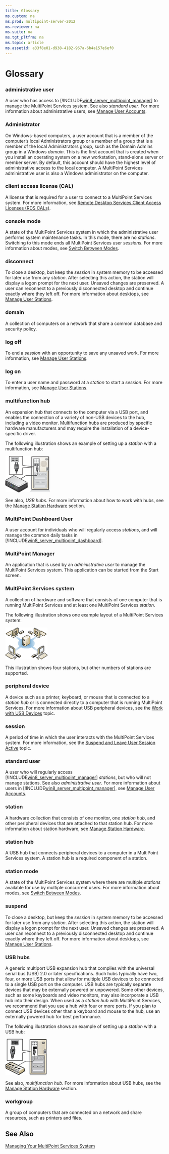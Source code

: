 ```yaml
---
title: Glossary
ms.custom: na
ms.prod: multipoint-server-2012
ms.reviewer: na
ms.suite: na
ms.tgt_pltfrm: na
ms.topic: article
ms.assetid: a33f8e01-d938-4182-967a-6b4a157e6ef0
---
```

# Glossary
  
### administrative user  
A user who has access to [!INCLUDE[win8_server_multipoint_manager](../Token/win8_server_multipoint_manager_md.md)] to manage the MultiPoint Services system. See also *standard user*. For more information about administrative users, see [Manage User Accounts](../Topic/Manage-User-Accounts.md).  
  
### Administrator  
On Windows\-based computers, a user account that is a member of the computer’s local Administrators group or a member of a group that is a member of the local Administrators group, such as the Domain Admins group in a Windows *domain*. This is the first account that is created when you install an operating system on a new workstation, stand\-alone server or member server. By default, this account should have the highest level of administrative access to the local computer. A MultiPoint Services administrative user is also a Windows administrator on the computer.  
  
### client access license \(CAL\)  
A license that is required for a user to connect to a MultiPoint Services system. For more information, see [Remote Desktop Services Client Access Licenses (RDS CALs)](http://go.microsoft.com/fwlink/?LinkId=798211).  
  
### console mode  
A state of the MultiPoint Services system in which the administrative user performs system maintenance tasks. In this mode, there are no *stations*. Switching to this mode ends all MultiPoint Services user *sessions*. For more information about modes, see [Switch Between Modes](../Topic/Switch-Between-Modes.md).  
  
### disconnect  
To close a desktop, but keep the *session* in system memory to be accessed for later use from any *station*. After selecting this action, the station will display a logon prompt for the next user. Unsaved changes are preserved. A user can reconnect to a previously disconnected desktop and continue exactly where they left off. For more information about desktops, see [Manage User Stations](../Topic/Manage-User-Stations.md).  
  
### domain  
A collection of computers on a network that share a common database and security policy.  
  
### log off  
To end a *session* with an opportunity to save any unsaved work. For more information, see [Manage User Stations](../Topic/Manage-User-Stations.md).  
  
### log on  
To enter a user name and password at a *station* to start a *session*. For more information, see [Manage User Stations](../Topic/Manage-User-Stations.md).  
  
### multifunction hub  
An expansion hub that connects to the computer via a USB port, and enables the connection of a variety of non\-USB devices to the hub, including a video monitor. Multifunction hubs are produced by specific hardware manufacturers and may require the installation of a device\-specific driver.  
  
The following illustration shows an example of setting up a *station* with a multifunction hub:  
  
![](../Image/WMSMultifunctionHubConnection.gif)  
  
See also, *USB hubs*. For more information about how to work with hubs, see the [Manage Station Hardware](../Topic/Manage-Station-Hardware.md) section.  
  
### MultiPoint Dashboard User  
A user account for individuals who will regularly access *stations*, and will manage the common daily tasks in [!INCLUDE[win8_server_multipoint_dashboard](../Token/win8_server_multipoint_dashboard_md.md)].  
  
### MultiPoint Manager  
An application that is used by an *administrative user* to manage the MultiPoint Services system. This application can be started from the Start screen.  
  
### MultiPoint Services system  
A collection of hardware and software that consists of one computer that is running MultiPoint Services and at least one MultiPoint Services *station*.  
  
The following illustration shows one example layout of a MultiPoint Services system:  
  
![](../Image/WMSMultiPointServerSystemLayout.gif)  
  
This illustration shows four stations, but other numbers of stations are supported.  
  
### peripheral device  
A device such as a printer, keyboard, or mouse that is connected to a *station hub* or is connected directly to a computer that is running MultiPoint Services. For more information about USB peripheral devices, see the [Work with USB Devices](../Topic/Work-with-USB-Devices.md) topic.  
  
### session  
A period of time in which the user interacts with the MultiPoint Services system. For more information, see the [Suspend and Leave User Session Active](../Topic/Suspend-and-Leave-User-Session-Active.md) topic.  
  
### standard user  
A user who will regularly access [!INCLUDE[win8_server_multipoint_manager](../Token/win8_server_multipoint_manager_md.md)] *stations*, but who will not manage stations. See also *administrative user*. For more information about users in [!INCLUDE[win8_server_multipoint_manager](../Token/win8_server_multipoint_manager_md.md)], see [Manage User Accounts](../Topic/Manage-User-Accounts.md).  
  
### station  
A hardware collection that consists of one monitor, one *station hub*, and other peripheral devices that are attached to that station hub. For more information about station hardware, see [Manage Station Hardware](../Topic/Manage-Station-Hardware.md).  
  
### station hub  
A USB hub that connects peripheral devices to a computer in a MultiPoint Services system. A station hub is a required component of a station.  
  
### station mode  
A state of the MultiPoint Services system where there are multiple *stations* available for use by multiple concurrent users. For more information about modes, see [Switch Between Modes](../Topic/Switch-Between-Modes.md).  
  
### suspend  
To close a desktop, but keep the *session* in system memory to be accessed for later use from any *station*. After selecting this action, the station will display a logon prompt for the next user. Unsaved changes are preserved. A user can reconnect to a previously disconnected desktop and continue exactly where they left off. For more information about desktops, see [Manage User Stations](../Topic/Manage-User-Stations.md).  
  
### USB hubs  
A generic multiport USB expansion hub that complies with the universal serial bus \(USB\) 2.0 or later specifications. Such hubs typically have two, four, or more USB ports that allow for multiple USB devices to be connected to a single USB port on the computer. USB hubs are typically separate devices that may be externally powered or unpowered. Some other devices, such as some keyboards and video monitors, may also incorporate a USB hub into their design. When used as a *station hub* with MultiPoint Services, we recommend that you use a hub with four or more ports. If you plan to connect USB devices other than a keyboard and mouse to the hub, use an externally powered hub for best performance.  
  
The following illustration shows an example of setting up a *station* with a USB hub:  
  
![](../Image/WMSUSBHubConnection.gif)  
  
See also, *multifunction hub*. For more information about USB hubs, see the [Manage Station Hardware](../Topic/Manage-Station-Hardware.md) section.  
  
### workgroup  
A group of computers that are connected on a network and share resources, such as printers and files.  
  
## See Also  
[Managing Your MultiPoint Services System](../Topic/Managing-Your-MultiPoint-Services-System.md)  
  
